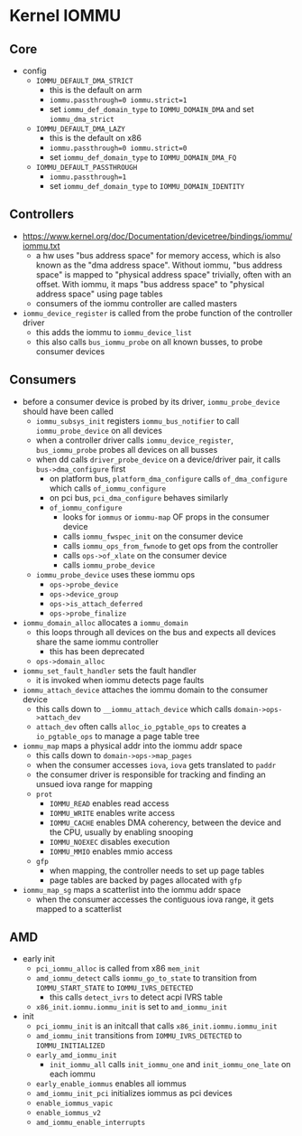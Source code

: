 Kernel IOMMU
============

## Core

- config
  - `IOMMU_DEFAULT_DMA_STRICT`
    - this is the default on arm
    - `iommu.passthrough=0 iommu.strict=1`
    - set `iommu_def_domain_type` to `IOMMU_DOMAIN_DMA` and set
      `iommu_dma_strict`
  - `IOMMU_DEFAULT_DMA_LAZY`
    - this is the default on x86
    - `iommu.passthrough=0 iommu.strict=0`
    - set `iommu_def_domain_type` to `IOMMU_DOMAIN_DMA_FQ`
  - `IOMMU_DEFAULT_PASSTHROUGH`
    - `iommu.passthrough=1`
    - set `iommu_def_domain_type` to `IOMMU_DOMAIN_IDENTITY`

## Controllers

- <https://www.kernel.org/doc/Documentation/devicetree/bindings/iommu/iommu.txt>
  - a hw uses "bus address space" for memory access, which is also known as
    the "dma address space".  Without iommu, "bus address space" is mapped to
    "physical address space" trivially, often with an offset.  With iommu, it
    maps "bus address space" to "physical address space" using page tables
  - consumers of the iommu controller are called masters
- `iommu_device_register` is called from the probe function of the controller
  driver
  - this adds the iommu to `iommu_device_list`
  - this also calls `bus_iommu_probe` on all known busses, to probe consumer
    devices

## Consumers

- before a consumer device is probed by its driver, `iommu_probe_device`
  should have been called
  - `iommu_subsys_init` registers `iommu_bus_notifier` to call
    `iommu_probe_device` on all devices
  - when a controller driver calls `iommu_device_register`, `bus_iommu_probe`
    probes all devices on all busses
  - when dd calls `driver_probe_device` on a device/driver pair, it calls
    `bus->dma_configure` first
    - on platform bus, `platform_dma_configure` calls `of_dma_configure` which
      calls `of_iommu_configure`
    - on pci bus, `pci_dma_configure` behaves similarly
    - `of_iommu_configure`
      - looks for `iommus` or `iommu-map` OF props in the consumer device
      - calls `iommu_fwspec_init` on the consumer device
      - calls `iommu_ops_from_fwnode` to get ops from the controller
      - calls `ops->of_xlate` on the consumer device
      - calls `iommu_probe_device`
  - `iommu_probe_device` uses these iommu ops
    - `ops->probe_device`
    - `ops->device_group`
    - `ops->is_attach_deferred`
    - `ops->probe_finalize`
- `iommu_domain_alloc` allocates a `iommu_domain`
  - this loops through all devices on the bus and expects all devices share
    the same iommu controller
    - this has been deprecated
  - `ops->domain_alloc`
- `iommu_set_fault_handler` sets the fault handler
  - it is invoked when iommu detects page faults
- `iommu_attach_device` attaches the iommu domain to the consumer device
  - this calls down to `__iommu_attach_device` which calls
    `domain->ops->attach_dev`
  - `attach_dev` often calls `alloc_io_pgtable_ops` to creates a
    `io_pgtable_ops` to manage a page table tree
- `iommu_map` maps a physical addr into the iommu addr space
  - this calls down to `domain->ops->map_pages`
  - when the consumer accesses `iova`, `iova` gets translated to `paddr`
  - the consumer driver is responsible for tracking and finding an unsued
    iova range for mapping
  - `prot`
    - `IOMMU_READ` enables read access
    - `IOMMU_WRITE` enables write access
    - `IOMMU_CACHE` enables DMA coherency, between the device and the CPU,
      usually by enabling snooping
    - `IOMMU_NOEXEC` disables execution
    - `IOMMU_MMIO` enables mmio access
  - `gfp`
    - when mapping, the controller needs to set up page tables
    - page tables are backed by pages allocated with `gfp`
- `iommu_map_sg` maps a scatterlist into the iommu addr space
  - when the consumer accesses the contiguous iova range, it gets mapped to
    a scatterlist

## AMD

- early init
  - `pci_iommu_alloc` is called from x86 `mem_init`
  - `amd_iommu_detect` calls `iommu_go_to_state` to transition from
    `IOMMU_START_STATE` to `IOMMU_IVRS_DETECTED`
    - this calls `detect_ivrs` to detect acpi IVRS table
  - `x86_init.iommu.iommu_init` is set to `amd_iommu_init`
- init
  - `pci_iommu_init` is an initcall that calls `x86_init.iommu.iommu_init`
  - `amd_iommu_init` transitions from `IOMMU_IVRS_DETECTED` to
    `IOMMU_INITIALIZED`
  - `early_amd_iommu_init`
    - `init_iommu_all` calls `init_iommu_one` and `init_iommu_one_late` on
      each iommu
  - `early_enable_iommus` enables all iommus
  - `amd_iommu_init_pci` initializes iommus as pci devices
  - `enable_iommus_vapic`
  - `enable_iommus_v2`
  - `amd_iommu_enable_interrupts`
